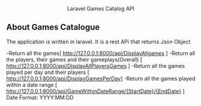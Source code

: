 <p align="center">Laravel Games Catalog API</p>

## About Games Catalogue

The application is written in laravel. It is a rest APi that returns Json Object

-Return all the games[ http://127.0.0.1:8000/api/DisplayAllgames ]
-Return all the players, their games and their gameplays(Overall) [ http://127.0.0.1:8000/api/DisplayAllPlayersGames ]
-Return all the games played per day and their players [ http://127.0.0.1:8000/api/DisplayGamesPerDay]
-Return all the games played within a date range [ http://127.0.0.1:8000/api/GameWithinDateRange/{StartDate}/{EndDate} ] Date Format: YYYY:MM:DD

